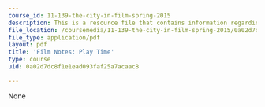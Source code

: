 ```yaml
---
course_id: 11-139-the-city-in-film-spring-2015
description: This is a resource file that contains information regarding play time.
file_location: /coursemedia/11-139-the-city-in-film-spring-2015/0a02d7dc8f1e1ead093faf25a7acaac8_MIT11_139S15_PlayTime.pdf
file_type: application/pdf
layout: pdf
title: 'Film Notes: Play Time'
type: course
uid: 0a02d7dc8f1e1ead093faf25a7acaac8

---
```

None